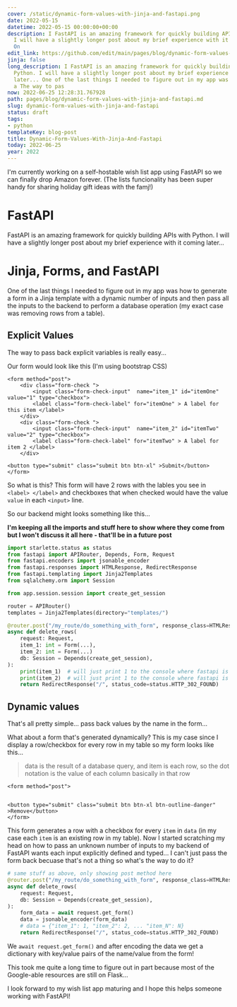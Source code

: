 ```yaml
---
cover: /static/dynamic-form-values-with-jinja-and-fastapi.png
date: 2022-05-15
datetime: 2022-05-15 00:00:00+00:00
description: I FastAPI is an amazing framework for quickly building APIs with Python.
  I will have a slightly longer post about my brief experience with it coming later...
  On
edit_link: https://github.com/edit/main/pages/blog/dynamic-form-values-with-jinja-and-fastapi.md
jinja: false
long_description: I FastAPI is an amazing framework for quickly building APIs with
  Python. I will have a slightly longer post about my brief experience with it coming
  later... One of the last things I needed to figure out in my app was how to generate
  a The way to pas
now: 2022-06-25 12:28:31.767928
path: pages/blog/dynamic-form-values-with-jinja-and-fastapi.md
slug: dynamic-form-values-with-jinja-and-fastapi
status: draft
tags:
- python
templateKey: blog-post
title: Dynamic-Form-Values-With-Jinja-And-Fastapi
today: 2022-06-25
year: 2022
---
```


I'm currently working on a self-hostable wish list app using FastAPI so we can
finally drop Amazon forever. (The lists funcionality has been super handy for
sharing holiday gift ideas with the famj!)

# FastAPI

FastAPI is an amazing framework for quickly building APIs with Python. I will have a slightly longer post about my brief experience with it coming later...

# Jinja, Forms, and FastAPI

One of the last things I needed to figure out in my app was how to generate a
form in a Jinja template with a dynamic number of inputs and then pass all the
inputs to the backend to perform a database operation (my exact case was
removing rows from a table).

## Explicit Values

The way to pass back explicit variables is really easy...

Our form would look like this (I'm using bootstrap CSS)

```jinja
<form method="post">
    <div class="form-check ">
        <input class="form-check-input"  name="item_1" id="itemOne" value="1" type="checkbox">
        <label class="form-check-label" for="itemOne" > A label for this item </label>
    </div>
    <div class="form-check ">
        <input class="form-check-input"  name="item_2" id="itemTwo" value="2" type="checkbox">
        <label class="form-check-label" for="itemTwo" > A label for item 2 </label>
    </div>

<button type="submit" class="submit btn btn-xl" >Submit</button>
</form>
```

So what is this? This form will have 2 rows with the lables you see in `<label>
</label>` and checkboxes that when checked would have the value `value` in each
`<input>` line.

So our backend might looks something like this...

__I'm keeping all the imports and stuff here to show where they come from but I won't discuss it all here - that'll be in a future post__

```python
import starlette.status as status
from fastapi import APIRouter, Depends, Form, Request
from fastapi.encoders import jsonable_encoder
from fastapi.responses import HTMLResponse, RedirectResponse
from fastapi.templating import Jinja2Templates
from sqlalchemy.orm import Session

from app.session.session import create_get_session

router = APIRouter()
templates = Jinja2Templates(directory="templates/")

@router.post("/my_route/do_something_with_form", response_class=HTMLResponse)
async def delete_rows(
    request: Request,
    item_1: int = Form(...),
    item_2: int = Form(...)
    db: Session = Depends(create_get_session),
):
    print(item_1)  # will just print 1 to the console where fastapi is running if the checkbox was checked
    print(item_2)  # will just print 1 to the console where fastapi is running if the checkbox was checked
    return RedirectResponse("/", status_code=status.HTTP_302_FOUND)
```


## Dynamic values

That's all pretty simple... pass back values by the name in the form...

What about a form that's generated dynamically? This is my case since I display a row/checkbox for every row in my table so my form looks like this...

> data is the result of a database query, and item is each row, so the dot notation is the value of each column basically in that row

```jinja
<form method="post">
  

<button type="submit" class="submit btn btn-xl btn-outline-danger" >Remove</button>
</form>

```

This form generates a row with a checkbox for every `item` in `data` (in my
case each `item` is an existing row in my table). Now I started scratching my
head on how to pass an unknown number of inputs to my backend of FastAPI wants
each input explicitly defined and typed... I can't just pass the form back
becuase that's not a thing so what's the way to do it?


```python
# same stuff as above, only showing post method here
@router.post("/my_route/do_something_with_form", response_class=HTMLResponse)
async def delete_rows(
    request: Request,
    db: Session = Depends(create_get_session),
):
    form_data = await request.get_form()
    data = jsonable_encoder(form_data)
    # data = {"item_1": 1, "item_2": 2, ... "item_N": N}
    return RedirectResponse("/", status_code=status.HTTP_302_FOUND)
```

We `await request.get_form()` and after encoding the data we get a dictionary with key/value pairs of the name/value from the form!

This took me quite a long time to figure out in part because most of the Google-able resources are still on Flask...

I look forward to my wish list app maturing and I hope this helps someone working with FastAPI!
